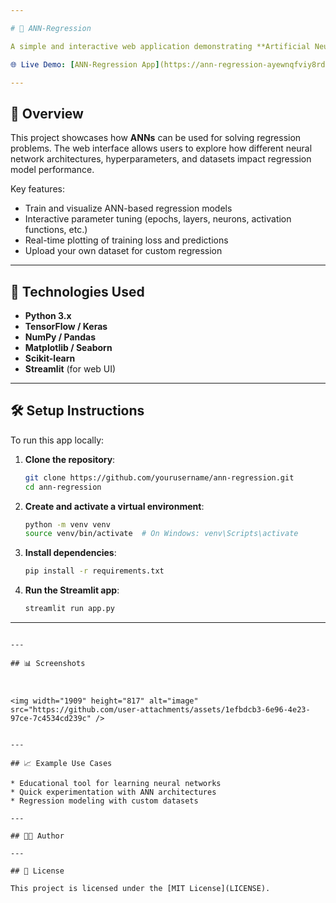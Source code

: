 ```yaml
---

# 🧠 ANN-Regression

A simple and interactive web application demonstrating **Artificial Neural Network (ANN)** based regression, built using **TensorFlow/Keras** and deployed with **Streamlit**.

🌐 Live Demo: [ANN-Regression App](https://ann-regression-ayewnqfviy8rd68vclsz9c.streamlit.app/)

---
```


## 📌 Overview

This project showcases how **ANNs** can be used for solving regression problems. The web interface allows users to explore how different neural network architectures, hyperparameters, and datasets impact regression model performance.

Key features:

* Train and visualize ANN-based regression models
* Interactive parameter tuning (epochs, layers, neurons, activation functions, etc.)
* Real-time plotting of training loss and predictions
* Upload your own dataset for custom regression

---

## 🚀 Technologies Used

* **Python 3.x**
* **TensorFlow / Keras**
* **NumPy / Pandas**
* **Matplotlib / Seaborn**
* **Scikit-learn**
* **Streamlit** (for web UI)

---

## 🛠️ Setup Instructions

To run this app locally:

1. **Clone the repository**:

   ```bash
   git clone https://github.com/yourusername/ann-regression.git
   cd ann-regression
   ```

2. **Create and activate a virtual environment**:

   ```bash
   python -m venv venv
   source venv/bin/activate  # On Windows: venv\Scripts\activate
   ```

3. **Install dependencies**:

   ```bash
   pip install -r requirements.txt
   ```

4. **Run the Streamlit app**:

   ```bash
   streamlit run app.py
   ```

---
```

---

## 📊 Screenshots



<img width="1909" height="817" alt="image" src="https://github.com/user-attachments/assets/1efbdcb3-6e96-4e23-97ce-7c4534cd239c" />


---

## 📈 Example Use Cases

* Educational tool for learning neural networks
* Quick experimentation with ANN architectures
* Regression modeling with custom datasets

---

## 🧑‍💻 Author

---

## 📄 License

This project is licensed under the [MIT License](LICENSE).

